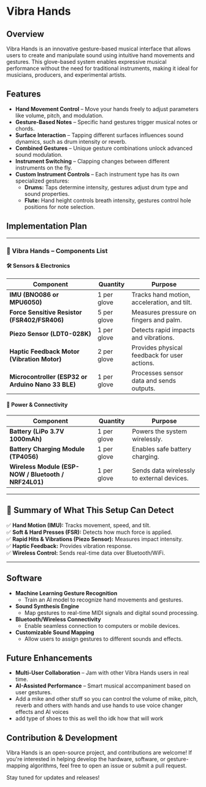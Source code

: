 # Vibra Hands

## Overview

Vibra Hands is an innovative gesture-based musical interface that allows users to create and manipulate sound using intuitive hand movements and gestures. This glove-based system enables expressive musical performance without the need for traditional instruments, making it ideal for musicians, producers, and experimental artists.

## Features

- **Hand Movement Control** – Move your hands freely to adjust parameters like volume, pitch, and modulation.
- **Gesture-Based Notes** – Specific hand gestures trigger musical notes or chords.
- **Surface Interaction** – Tapping different surfaces influences sound dynamics, such as drum intensity or reverb.
- **Combined Gestures** – Unique gesture combinations unlock advanced sound modulation.
- **Instrument Switching** – Clapping changes between different instruments on the fly.
- **Custom Instrument Controls** – Each instrument type has its own specialized gestures:
  - **Drums:** Taps determine intensity, gestures adjust drum type and sound properties.
  - **Flute:** Hand height controls breath intensity, gestures control hole positions for note selection.

## Implementation Plan

---

### 📌 Vibra Hands – Components List  

#### 🛠️ Sensors & Electronics  

| **Component** | **Quantity** | **Purpose** |
|--------------|------------|-------------|
| **IMU (BNO086 or MPU6050)** | 1 per glove | Tracks hand motion, acceleration, and tilt. |
| **Force Sensitive Resistor (FSR402/FSR406)** | 5 per glove | Measures pressure on fingers and palm. |
| **Piezo Sensor (LDT0-028K)** | 1 per glove | Detects rapid impacts and vibrations. |
| **Haptic Feedback Motor (Vibration Motor)** | 2 per glove | Provides physical feedback for user actions. |
| **Microcontroller (ESP32 or Arduino Nano 33 BLE)** | 1 per glove | Processes sensor data and sends outputs. |

#### 🔌 Power & Connectivity  

| **Component** | **Quantity** | **Purpose** |
|--------------|------------|-------------|
| **Battery (LiPo 3.7V 1000mAh)** | 1 per glove | Powers the system wirelessly. |
| **Battery Charging Module (TP4056)** | 1 per glove | Enables safe battery charging. |
| **Wireless Module (ESP-NOW / Bluetooth / NRF24L01)** | 1 per glove | Sends data wirelessly to external devices. |

---

## 📌 Summary of What This Setup Can Detect  
✅ **Hand Motion (IMU):** Tracks movement, speed, and tilt.  
✅ **Soft & Hard Presses (FSR):** Detects how much force is applied.  
✅ **Rapid Hits & Vibrations (Piezo Sensor):** Measures impact intensity.  
✅ **Haptic Feedback:** Provides vibration response.  
✅ **Wireless Control:** Sends real-time data over Bluetooth/WiFi.  

---
## **Software**

- **Machine Learning Gesture Recognition**
  - Train an AI model to recognize hand movements and gestures.
- **Sound Synthesis Engine**
  - Map gestures to real-time MIDI signals and digital sound processing.
- **Bluetooth/Wireless Connectivity**
  - Enable seamless connection to computers or mobile devices.
- **Customizable Sound Mapping**
  - Allow users to assign gestures to different sounds and effects.

## Future Enhancements

- **Multi-User Collaboration** – Jam with other Vibra Hands users in real time.
- **AI-Assisted Performance** – Smart musical accompaniment based on user gestures.
- Add a mike and other stuff so you can control the volume of mike, pitch, reverb and others with hands and use hands to use voice changer effects and AI voices
- add type of shoes to this as well tho idk how that will work
  
## Contribution & Development

Vibra Hands is an open-source project, and contributions are welcome! If you're interested in helping develop the hardware, software, or gesture-mapping algorithms, feel free to open an issue or submit a pull request.

Stay tuned for updates and releases!


